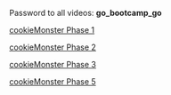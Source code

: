 Password to all videos: **go_bootcamp_go**

[cookieMonster Phase 1](https://vimeo.com/206126112)

[cookieMonster Phase 2](https://vimeo.com/206126222)

[cookieMonster Phase 3](https://vimeo.com/206126320)

[cookieMonster Phase 5](https://vimeo.com/206126388)


